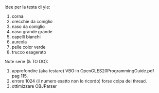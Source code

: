 Idee per la testa di yle:
1) corna
2) orecchie da coniglio
3) naso da coniglio
4) naso grande grande
5) capelli bianchi
6) aureola
7) pelle color verde
8) trucco esagerato

Note serie (& TO DO):
1) approfondire (aka testare) VBO in OpenGLES20ProgrammingGuide.pdf pag 115.
2) errore 1024 (il numero esatto non lo ricordo) forse colpa dei thread.
3) ottimizzare OBJParser